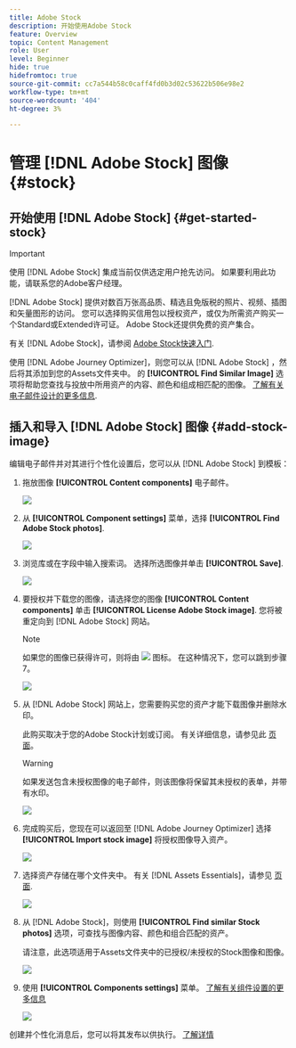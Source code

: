 ```yaml
---
title: Adobe Stock
description: 开始使用Adobe Stock
feature: Overview
topic: Content Management
role: User
level: Beginner
hide: true
hidefromtoc: true
source-git-commit: cc7a544b58c0caff4fd0b3d02c53622b506e98e2
workflow-type: tm+mt
source-wordcount: '404'
ht-degree: 3%

---
```


# 管理 [!DNL Adobe Stock] 图像 {#stock}

## 开始使用 [!DNL Adobe Stock] {#get-started-stock}

>[!IMPORTANT]
>
> 使用 [!DNL Adobe Stock] 集成当前仅供选定用户抢先访问。 如果要利用此功能，请联系您的Adobe客户经理。

[!DNL Adobe Stock] 提供对数百万张高品质、精选且免版税的照片、视频、插图和矢量图形的访问。 您可以选择购买信用包以授权资产，或仅为所需资产购买一个Standard或Extended许可证。 Adobe Stock还提供免费的资产集合。

有关 [!DNL Adobe Stock]，请参阅 [Adobe Stock快速入门](https://helpx.adobe.com/stock/get-started.html).

使用 [!DNL Adobe Journey Optimizer]，则您可以从 [!DNL Adobe Stock] ，然后将其添加到您的Assets文件夹中。 的 **[!UICONTROL Find Similar Image]** 选项将帮助您查找与投放中所用资产的内容、颜色和组成相匹配的图像。
[了解有关电子邮件设计的更多信息](design-emails.md).

## 插入和导入 [!DNL Adobe Stock] 图像 {#add-stock-image}

编辑电子邮件并对其进行个性化设置后，您可以从 [!DNL Adobe Stock] 到模板：

1. 拖放图像 **[!UICONTROL Content components]** 电子邮件。

   ![](assets/stock_1.png)

1. 从 **[!UICONTROL Component settings]** 菜单，选择 **[!UICONTROL Find Adobe Stock photos]**.

   ![](assets/stock_2.png)

1. 浏览库或在字段中输入搜索词。 选择所选图像并单击 **[!UICONTROL Save]**.

   ![](assets/stock_3.png)

1. 要授权并下载您的图像，请选择您的图像 **[!UICONTROL Content components]** 单击 **[!UICONTROL License Adobe Stock image]**. 您将被重定向到 [!DNL Adobe Stock] 网站。

   >[!NOTE]
   > 如果您的图像已获得许可，则将由 ![](assets/stock_10.png) 图标。 在这种情况下，您可以跳到步骤7。

   ![](assets/stock_4.png)

1. 从 [!DNL Adobe Stock] 网站上，您需要购买您的资产才能下载图像并删除水印。

   此购买取决于您的Adobe Stock计划或订阅。 有关详细信息，请参见此 [ 页面](https://stock.adobe.com/plans)。

   >[!WARNING]
   > 如果发送包含未授权图像的电子邮件，则该图像将保留其未授权的表单，并带有水印。

   ![](assets/stock_5.png)

1. 完成购买后，您现在可以返回至 [!DNL Adobe Journey Optimizer] 选择 **[!UICONTROL Import stock image]** 将授权图像导入资产。

   ![](assets/stock_6.png)

1. 选择资产存储在哪个文件夹中。 有关 [!DNL Assets Essentials]，请参见 [页面](assets-essentials.md#get-started-assets-essentials).

   ![](assets/stock_7.png)

1. 从 [!DNL Adobe Stock]，则使用 **[!UICONTROL Find similar Stock photos]** 选项，可查找与图像内容、颜色和组合匹配的资产。

   请注意，此选项适用于Assets文件夹中的已授权/未授权的Stock图像和图像。

   ![](assets/stock_8.png)

1. 使用 **[!UICONTROL Components settings]** 菜单。 [了解有关组件设置的更多信息](content-components.md)

   ![](assets/stock_11.png)

创建并个性化消息后，您可以将其发布以供执行。 [了解详情](../messages/publish-manage-message.md)